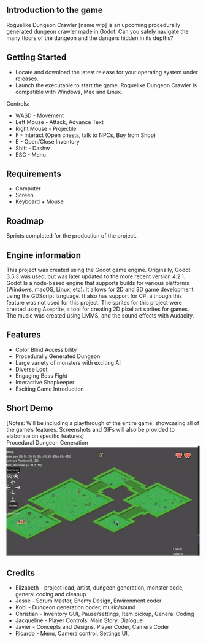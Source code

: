 ## Introduction to the game
  Roguelike Dungeon Crawler [name wip] is an upcoming procedurally generated dungeon crawler made in Godot. Can you safely navigate the many floors of the dungeon and the dangers hidden in its depths?
  
## Getting Started
  * Locate and download the latest release for your operating system under releases.
  * Launch the executable to start the game. Roguelike Dungeon Crawler is compatible with Windows, Mac and Linux.

  Controls:
  * WASD - Movement
  * Left Mouse - Attack, Advance Text
  * Right Mouse - Projectile
  * F - Interact (Open chests, talk to NPCs, Buy from Shop)
  * E - Open/Close Inventory
  * Shift - Dashw
  * ESC - Menu

## Requirements
 * Computer
 * Screen
 * Keyboard + Mouse

## Roadmap
  Sprints completed for the production of the project.
  
## Engine information
  This project was created using the Godot game engine. Originally, Godot 3.5.3 was used, but was later updated to the more recent version 4.2.1. Godot Is a node-based engine that supports builds for various platforms (Windows, macOS, Linux, etc). It allows for 2D and 3D game development using the GDScript language. It also has support for C#, although this feature was not used for this project.
The sprites for this project were created using Aseprite, a tool for creating 2D pixel art sprites for games.
The music was created using LMMS, and the sound effects with Audacity.

## Features
* Color Blind Accessibility
* Procedurally Generated Dungeon
* Large variety of monsters with exciting AI 
* Diverse Loot
* Engaging Boss Fight
* Interactive Shopkeeper
* Exciting Game Introduction

## Short Demo
[Notes: Will be including a playthrough of the entire game, showcasing all of the game’s features. Screenshots and GIFs will also be provided to elaborate on specific features]
<br/>
Procedural Dungeon Generation
<br/>
![](https://github.com/Team-Slime-Dungeon/Roguelike-Dungeon-Crawler/blob/JacquelineBranch/GIF/Procedural%20Dungeon%20Generation%20Demo.gif)

## Credits
* Elizabeth - project lead, artist, dungeon generation, monster code, general coding and cleanup
* Jesse - Scrum Master, Enemy Design, Environment coder 
* Kobi - Dungeon generation coder, music/sound
* Christian - Inventory GUI, Pause/settings, Item pickup, General Coding
* Jacqueline -  Player Controls, Main Story, Dialogue
* Javier - Concepts and Designs, Player Coder, Camera Coder
* Ricardo - Menu, Camera control, Settings UI, 
